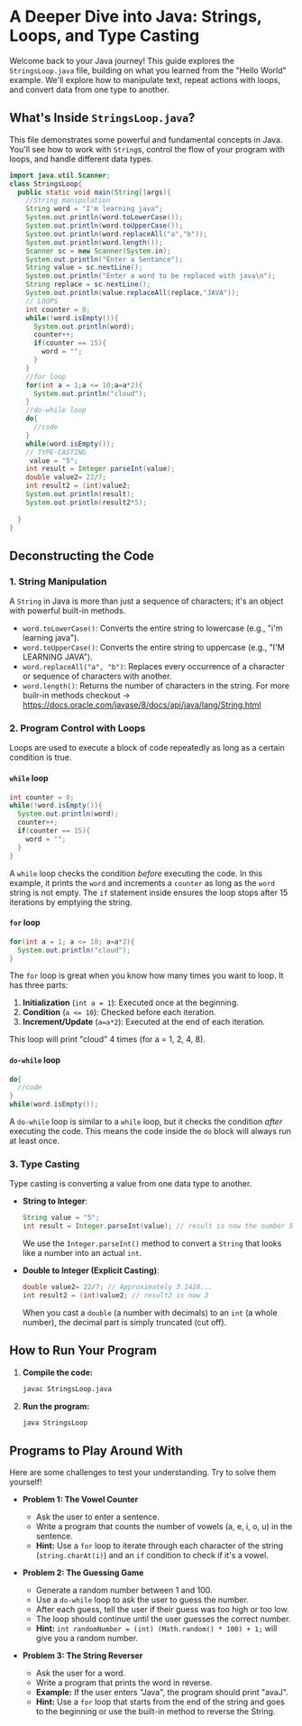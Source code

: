 # A Deeper Dive into Java: Strings, Loops, and Type Casting

Welcome back to your Java journey! This guide explores the `StringsLoop.java` file, building on what you learned from the "Hello World" example. We'll explore how to manipulate text, repeat actions with loops, and convert data from one type to another.

## What's Inside `StringsLoop.java`?

This file demonstrates some powerful and fundamental concepts in Java. You'll see how to work with `String`s, control the flow of your program with loops, and handle different data types.

```java
import java.util.Scanner;
class StringsLoop{
  public static void main(String[]args){
    //String manipulation
    String word = "I'm learning java";
    System.out.println(word.toLowerCase());
    System.out.println(word.toUpperCase());
    System.out.println(word.replaceAll("a","b"));
    System.out.println(word.length());
    Scanner sc = new Scanner(System.in);
    System.out.println("Enter a Sentance");
    String value = sc.nextLine();
    System.out.println("Enter a word to be replaced with java\n");
    String replace = sc.nextLine();
    System.out.println(value.replaceAll(replace,"JAVA"));
    // LOOPS
    int counter = 0;
    while(!word.isEmpty()){
      System.out.println(word);
      counter++;
      if(counter == 15){
        word = "";
      }
    }
    //for loop
    for(int a = 1;a <= 10;a=a*2){
      System.out.println("cloud");
    }
    //do-while loop
    do{
      //code
    }
    while(word.isEmpty());
    // TYPE-CASTING
     value = "5";
    int result = Integer.parseInt(value);
    double value2= 22/7;
    int result2 = (int)value2;
    System.out.println(result);
    System.out.println(result2*5);
    
  }
}
```

## Deconstructing the Code

### 1. String Manipulation

A `String` in Java is more than just a sequence of characters; it's an object with powerful built-in methods.

-   `word.toLowerCase()`: Converts the entire string to lowercase (e.g., "i'm learning java").
-   `word.toUpperCase()`: Converts the entire string to uppercase (e.g., "I'M LEARNING JAVA").
-   `word.replaceAll("a", "b")`: Replaces every occurrence of a character or sequence of characters with another.
-   `word.length()`: Returns the number of characters in the string.
For more builr-in methods checkout -> https://docs.oracle.com/javase/8/docs/api/java/lang/String.html

### 2. Program Control with Loops

Loops are used to execute a block of code repeatedly as long as a certain condition is true.

#### `while` loop
```java
int counter = 0;
while(!word.isEmpty()){
  System.out.println(word);
  counter++;
  if(counter == 15){
    word = "";
  }
}
```
A `while` loop checks the condition *before* executing the code. In this example, it prints the `word` and increments a `counter` as long as the `word` string is not empty. The `if` statement inside ensures the loop stops after 15 iterations by emptying the string.

#### `for` loop
```java
for(int a = 1; a <= 10; a=a*2){
  System.out.println("cloud");
}
```
The `for` loop is great when you know how many times you want to loop. It has three parts:
1.  **Initialization** (`int a = 1`): Executed once at the beginning.
2.  **Condition** (`a <= 10`): Checked before each iteration.
3.  **Increment/Update** (`a=a*2`): Executed at the end of each iteration.

This loop will print "cloud" 4 times (for a = 1, 2, 4, 8).

#### `do-while` loop
```java
do{
  //code
}
while(word.isEmpty());
```
A `do-while` loop is similar to a `while` loop, but it checks the condition *after* executing the code. This means the code inside the `do` block will always run at least once.

### 3. Type Casting

Type casting is converting a value from one data type to another.

-   **String to Integer**:
    ```java
    String value = "5";
    int result = Integer.parseInt(value); // result is now the number 5
    ```
    We use the `Integer.parseInt()` method to convert a `String` that looks like a number into an actual `int`.

-   **Double to Integer (Explicit Casting)**:
    ```java
    double value2= 22/7; // Approximately 3.1428...
    int result2 = (int)value2; // result2 is now 3
    ```
    When you cast a `double` (a number with decimals) to an `int` (a whole number), the decimal part is simply truncated (cut off).

## How to Run Your Program

1.  **Compile the code:**
    ```bash
    javac StringsLoop.java
    ```
2.  **Run the program:**
    ```bash
    java StringsLoop
    ```

## Programs to Play Around With

Here are some challenges to test your understanding. Try to solve them yourself!

*   **Problem 1: The Vowel Counter**
    *   Ask the user to enter a sentence.
    *   Write a program that counts the number of vowels (a, e, i, o, u) in the sentence.
    *   **Hint:** Use a `for` loop to iterate through each character of the string (`string.charAt(i)`) and an `if` condition to check if it's a vowel.

*   **Problem 2: The Guessing Game**
    *   Generate a random number between 1 and 100.
    *   Use a `do-while` loop to ask the user to guess the number.
    *   After each guess, tell the user if their guess was too high or too low.
    *   The loop should continue until the user guesses the correct number.
    *   **Hint:** `int randomNumber = (int) (Math.random() * 100) + 1;` will give you a random number.

*   **Problem 3: The String Reverser**
    *   Ask the user for a word.
    *   Write a program that prints the word in reverse.
    *   **Example:** If the user enters "Java", the program should print "avaJ".
    *   **Hint:** Use a `for` loop that starts from the end of the string and goes to the beginning or use the built-in method to reverse the String.

```